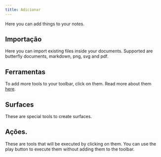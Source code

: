 ```yaml
---
title: Adicionar
---
```


Here you can add things to your notes.

## Importação

Here you can import existing files inside your documents.
Supported are butterfly documents, markdown, png, svg and pdf.

## Ferramentas

To add more tools to your toolbar, click on them.
Read more about them [here](tools).

## Surfaces

These are special tools to create surfaces.

## Ações.

These are tools that will be executed by clicking on them.
You can use the play button to execute them without adding them to the toolbar.

